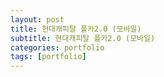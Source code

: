 ```yaml
---
layout: post
title: 현대캐피탈 플카2.0 (모바일)
subtitle: 현대캐피탈 플카2.0 (모바일)
categories: portfolio
tags: [portfolio]
---
```

